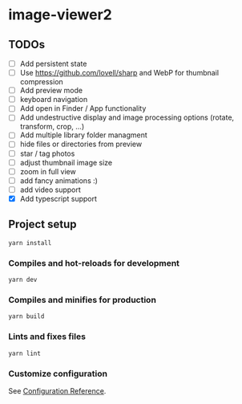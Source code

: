 # image-viewer2

## TODOs

- [ ] Add persistent state
- [ ] Use https://github.com/lovell/sharp and WebP for thumbnail compression
- [ ] Add preview mode
- [ ] keyboard navigation
- [ ] Add open in Finder / App functionality
- [ ] Add undestructive display and image processing options (rotate, transform,
      crop, ...)
- [ ] Add multiple library folder managment
- [ ] hide files or directories from preview
- [ ] star / tag photos
- [ ] adjust thumbnail image size
- [ ] zoom in full view
- [ ] add fancy animations :)
- [ ] add video support
- [x] Add typescript support

## Project setup

```
yarn install
```

### Compiles and hot-reloads for development

```
yarn dev
```

### Compiles and minifies for production

```
yarn build
```

### Lints and fixes files

```
yarn lint
```

### Customize configuration

See [Configuration Reference](https://cli.vuejs.org/config/).
